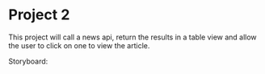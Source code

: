# Project 2

This project will call a news api, return the results in a table view and allow the user to click on one to view the article.

Storyboard:
